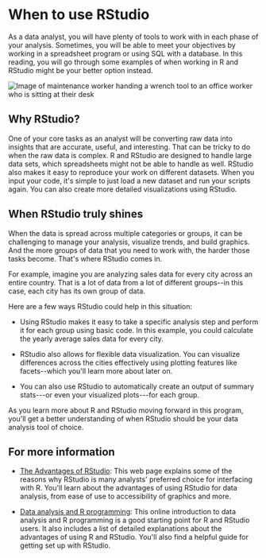 When to use RStudio
===================

As a data analyst, you will have plenty of tools to work with in each phase of your analysis. Sometimes, you will be able to meet your objectives by working in a spreadsheet program or using SQL with a database. In this reading, you will go through some examples of when working in R and RStudio might be your better option instead. 

![Image of maintenance worker handing a wrench tool to an office worker who is sitting at their desk](https://d3c33hcgiwev3.cloudfront.net/imageAssetProxy.v1/2d5GdNCHRK2eRnTQh3Stvg_8fe5c89ac37a49ad884a4e5093e1edf9_Screen-Shot-2021-04-13-at-5.09.01-PM.png?expiry=1648252800000&hmac=Z6J4UmDI4Y46hvJ5SJj8N0zeE6o8qfUIotWhfnRmK2E)

Why RStudio?
------------

One of your core tasks as an analyst will be converting raw data into insights that are accurate, useful, and interesting. That can be tricky to do when the raw data is complex. R and RStudio are designed to handle large data sets, which spreadsheets might not be able to handle as well. RStudio also makes it easy to reproduce your work on different datasets. When you input your code, it's simple to just load a new dataset and run your scripts again. You can also create more detailed visualizations using RStudio. 

When RStudio truly shines
-------------------------

When the data is spread across multiple categories or groups, it can be challenging to manage your analysis, visualize trends, and build graphics. And the more groups of data that you need to work with, the harder those tasks become. That's where RStudio comes in.

For example, imagine you are analyzing sales data for every city across an entire country. That is a lot of data from a lot of different groups--in this case, each city has its own group of data. 

Here are a few ways RStudio could help in this situation:

-   Using RStudio makes it easy to take a specific analysis step and perform it for each group using basic code. In this example, you could calculate the yearly average sales data for every city. 

-   RStudio also allows for flexible data visualization. You can visualize differences across the cities effectively using plotting features like facets--which you'll learn more about later on.

-   You can also use RStudio to automatically create an output of summary stats---or even your visualized plots---for each group.

As you learn more about R and RStudio moving forward in this program, you'll get a better understanding of when RStudio should be your data analysis tool of choice.

For more information
--------------------

-   [The Advantages of RStudio](https://www.theanalysisfactor.com/the-advantages-of-rstudio/ "This article from The Analysis Factor describes the advantages of RStudio."): This web page explains some of the reasons why RStudio is many analysts' preferred choice for interfacing with R. You'll learn about the advantages of using RStudio for data analysis, from ease of use to accessibility of graphics and more. 

-   [Data analysis and R programming](https://lgatto.github.io/2017_11_09_Rcourse_Jena/before-we-start.html "This link takes you to an introductory section of an online course for data analysis and R programming."): This online introduction to data analysis and R programming is a good starting point for R and RStudio users. It also includes a list of detailed explanations about the advantages of using R and RStudio. You'll also find a helpful guide for getting set up with RStudio.